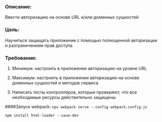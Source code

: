 ### Описание:
Ввести авторизацию на основе URL и/или доменных сущностей

### Цель:
Научиться защищать приложение с помощью полноценной авторизации и разграничением прав доступа

### Требования:
1. Минимум: настроить в приложении авторизацию на уровне URL
   
2. Максимум: настроить в приложении авторизацию на основе доменных сущностей и методов сервиса
   
5. Написать тесты контроллеров, которые проверяют, что все необходимые ресурсы действительно защищены

####Запуск webpack:
````npx webpack serve --config webpack.config.js````

```npm install html-loader --save-dev```